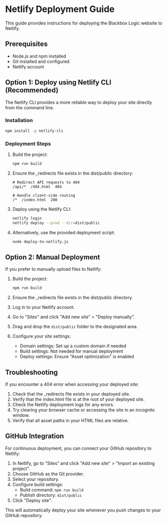 # Netlify Deployment Guide

This guide provides instructions for deploying the Blackbox Logic website to Netlify.

## Prerequisites

- Node.js and npm installed
- Git installed and configured
- Netlify account

## Option 1: Deploy using Netlify CLI (Recommended)

The Netlify CLI provides a more reliable way to deploy your site directly from the command line.

### Installation

```bash
npm install -g netlify-cli
```

### Deployment Steps

1. Build the project:

   ```bash
   npm run build
   ```

2. Ensure the \_redirects file exists in the dist/public directory:

   ```
   # Redirect API requests to 404
   /api/*  /404.html  404

   # Handle client-side routing
   /*  /index.html  200
   ```

3. Deploy using the Netlify CLI:

   ```bash
   netlify login
   netlify deploy --prod --dir=dist/public
   ```

4. Alternatively, use the provided deployment script:
   ```bash
   node deploy-to-netlify.js
   ```

## Option 2: Manual Deployment

If you prefer to manually upload files to Netlify:

1. Build the project:

   ```bash
   npm run build
   ```

2. Ensure the \_redirects file exists in the dist/public directory.

3. Log in to your Netlify account.

4. Go to "Sites" and click "Add new site" > "Deploy manually".

5. Drag and drop the `dist/public` folder to the designated area.

6. Configure your site settings:
   - Domain settings: Set up a custom domain if needed
   - Build settings: Not needed for manual deployment
   - Deploy settings: Ensure "Asset optimization" is enabled

## Troubleshooting

If you encounter a 404 error when accessing your deployed site:

1. Check that the \_redirects file exists in your deployed site.
2. Verify that the index.html file is at the root of your deployed site.
3. Check the Netlify deployment logs for any errors.
4. Try clearing your browser cache or accessing the site in an incognito window.
5. Verify that all asset paths in your HTML files are relative.

## GitHub Integration

For continuous deployment, you can connect your GitHub repository to Netlify:

1. In Netlify, go to "Sites" and click "Add new site" > "Import an existing project".
2. Choose GitHub as the Git provider.
3. Select your repository.
4. Configure build settings:
   - Build command: `npm run build`
   - Publish directory: `dist/public`
5. Click "Deploy site".

This will automatically deploy your site whenever you push changes to your GitHub repository.
